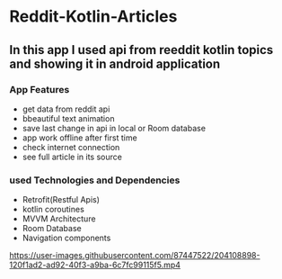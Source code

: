 # Reddit-Kotlin-Articles
## In this app I used api from reeddit kotlin topics and showing it in android application

### App Features
- get data from reddit api
- bbeautiful text animation
- save last change in api in local or Room database
- app work offline after first time
- check internet connection
- see full article in its source

### used Technologies and Dependencies
- Retrofit(Restful Apis)
- kotlin coroutines
- MVVM Architecture
- Room Database
- Navigation components

https://user-images.githubusercontent.com/87447522/204108898-120f1ad2-ad92-40f3-a9ba-6c7fc99115f5.mp4
